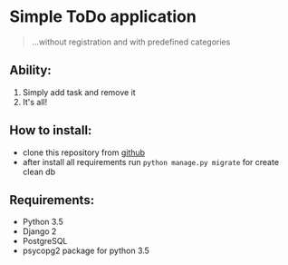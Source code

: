 # Simple ToDo application
> ...without registration and with predefined categories

## Ability:
1. Simply add task and remove it
2. It's all!

## How to install:
* clone this repository from [github](https://github.com/wiw/allmax_todo.git)
* after install all requirements run ```python manage.py migrate``` for create clean db

## Requirements:
* Python 3.5
* Django 2
* PostgreSQL
* psycopg2 package for python 3.5

